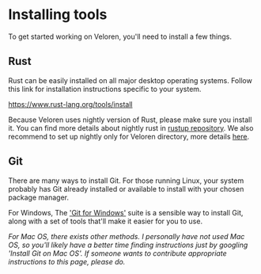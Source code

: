 # Installing tools

To get started working on Veloren, you'll need to install a few things.

## Rust

Rust can be easily installed on all major desktop operating systems. Follow this link for installation instructions specific to your system.

<https://www.rust-lang.org/tools/install>

Because Veloren uses nightly version of Rust, please make sure you install it. You can find more details about nightly rust in [rustup repository](https://github.com/rust-lang/rustup.rs#working-with-nightly-rust). We also recommend to set up nightly only for Veloren directory, more details [here](https://github.com/rust-lang/rustup.rs#directory-overrides).

## Git

There are many ways to install Git. For those running Linux, your system probably has Git already installed or available to install with your chosen package manager.

For Windows, The ['Git for Windows'](https://gitforwindows.org/) suite is a sensible way to install Git, along with a set of tools that'll make it easier for you to use.

*For Mac OS, there exists other methods. I personally have not used Mac OS, so you'll likely have a better time finding instructions just by googling 'Install Git on Mac OS'. If someone wants to contribute appropriate instructions to this page, please do.*
